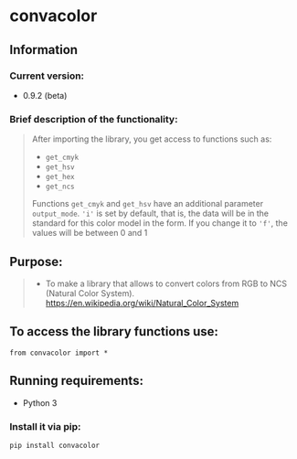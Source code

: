 # convacolor


## Information
### Current version:
- 0.9.2 (beta)
### Brief description of the functionality:
> After importing the library, you get access to functions such as:
> - `get_cmyk`
> - `get_hsv`
> - `get_hex`
> - `get_ncs`
> 
> Functions `get_cmyk` and `get_hsv` have an additional parameter `output_mode`.
> `'i'` is set by default, that is, the data will be in the standard for this color model in the form.
> If you change it to `'f'`, the values will be between 0 and 1

## Purpose: 
>- To make a library that allows to convert colors from RGB to NCS (Natural Color System).
https://en.wikipedia.org/wiki/Natural_Color_System

## To access the library functions use:
`from convacolor import *`

## Running requirements:
- Python 3

### Install it via pip:
```python
pip install convacolor
```
